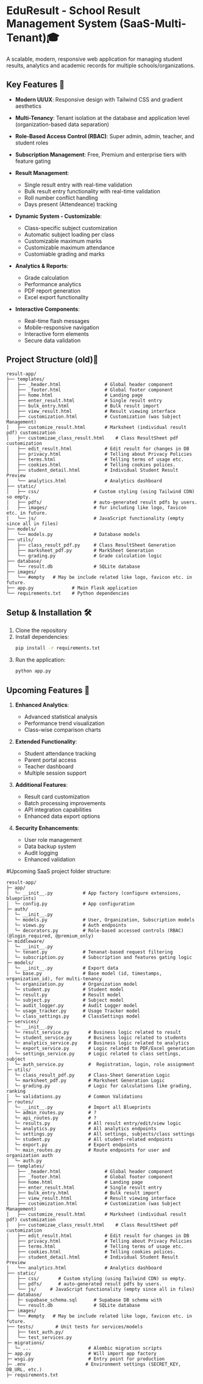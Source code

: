 # EduResult - School Result Management System (SaaS-Multi-Tenant)🎓

A scalable, modern, responsive web application for managing student results, analytics and academic records for multiple schools/organizations.

## Key Features 🚀

- **Modern UI/UX**: Responsive design with Tailwind CSS and gradient aesthetics

- **Multi-Tenancy**: Tenant isolation at the database and application level (organization-based data separation)

- **Role-Based Access Control (RBAC)**: Super admin, admin, teacher, and student roles

- **Subscription Management**: Free, Premium and enterprise tiers with feature gating

- **Result Management**:
  - Single result entry with real-time validation
  - Bulk result entry functionality with real-time validation
  - Roll number conflict handling
  - Days present (Attendeance) tracking
  
- **Dynamic System - Customizable**:
  - Class-specific subject customization
  - Automatic subject loading per class
  - Customizable maximum marks
  - Customizable maximum attendance
  - Customiable grading and marks

- **Analytics & Reports**:
  - Grade calculation
  - Performance analytics
  - PDF report generation
  - Excel export functionality

- **Interactive Components**:
  - Real-time flash messages
  - Mobile-responsive navigation
  - Interactive form elements
  - Secure data validation

## Project Structure (old)📁

```
result-app/
├── templates/
│   ├── _header.html                # Global header component
│   ├── _footer.html                # Global footer component
│   ├── home.html                   # Landing page
│   ├── enter_result.html           # Single result entry
│   ├── bulk_entry.html             # Bulk result import
│   ├── view_result.html            # Result viewing interface
│   ├── customization.html          # Customization (was Subject Management)
│   ├── customize_result.html       # Marksheet (individual result pdf) customization
│   ├── customizae_class_result.html    # Class ResultSheet pdf customization
│   ├── edit_result.html            # Edit result for changes in DB
│   ├── privacy.html                # Telling about Privacy Policies
│   ├── terms.html                  # Telling terms of usage etc.
│   ├── cookies.html                # Telling cookies polices.
│   ├── student_detail.html         # Individual Student Result Preview
│   └── analytics.html              # Analytics dashboard
├── static/
│   ├── css/                    # Custom styling (using Tailwind CDN) so empty.
│   ├── pdfs/                   # auto-generated result pdfs by users.
|   ├── images/                 # for including like logo, favicon etc. in future.
│   └── js/                     # JavaScript functionality (empty since all in files)
├── models/
│   └── models.py               # Database models
├── utils/
│   ├── class_result_pdf.py     # Class ResultSheet Generation
│   ├── marksheet_pdf.py        # MarkSheet Generation
│   └── grading.py              # Grade calculation logic
├── database/
│   └── result.db               # SQLite database
├── images/
│   └── #empty   # May be include related like logo, favicon etc. in future.
├── app.py              # Main Flask application
└── requirements.txt    # Python dependencies
```

## Setup & Installation 🛠️

1. Clone the repository
2. Install dependencies:
   ```bash
   pip install -r requirements.txt
   ```
3. Run the application:
   ```bash
   python app.py
   ```

## Upcoming Features 🔮

1. **Enhanced Analytics**:
   - Advanced statistical analysis
   - Performance trend visualization
   - Class-wise comparison charts

2. **Extended Functionality**:
   - Student attendance tracking
   - Parent portal access
   - Teacher dashboard
   - Multiple session support

3. **Additional Features**:
   - Result card customization
   - Batch processing improvements
   - API integration capabilities
   - Enhanced data export options

4. **Security Enhancements**:
   - User role management
   - Data backup system
   - Audit logging
   - Enhanced validation

#Upcoming SaaS project folder structure:
```
result-app/
├─ app/
│  └─ __init__.py           # App factory (configure extensions, blueprints)
│  └─ config.py             # App configuration
├─ auth/
│  └─ __init__.py
│  └─ models.py             # User, Organization, Subscription models
│  └─ views.py              # Auth endpoints
│  └─ decorators.py         # Role-based accessed controls (RBAC) (@login_required, @premium_only)
├─ middleware/
│  └─ __init__.py
│  └─ tenant.py             # Tenanat-based request filtering       
│  └─ subscription.py       # Subscription and features gating logic
├─ models/
│  └─ __init__.py           # Export data
│  └─ base.py               # Base model (id, timestamps, organization_id), for multi-tenancy
│  └─ organization.py       # Organization model
│  └─ student.py            # Student model
│  └─ result.py             # Result model
│  └─ subject.py            # Subject model
|  └─ audit_logger.py       # Audit Logger model
|  └─ usage_tracker.py      # Usage Tracker model
│  └─ class_settings.py     # ClassSettings model
├─ services/
|  └─ __init__.py
│  └─ result_service.py       # Business logic related to result
│  └─ student_service.py      # Business logic related to students
│  └─ analytics_service.py    # Business logic related to analytics
│  └─ export_service.py       # Logic related to PDF/Excel generation 
│  └─ settings_service.py     # Logic related to class settings, subject
│  └─ auth_service.py         #  Registration, login, role assignment
├─ utils/
│  └─ class_result_pdf.py     # Class-Sheet Generation Logic
│  └─ marksheet_pdf.py        # Marksheet Generation Logic
│  └─ grading.py              # Logic for calculations like grading, ranking
│  └─ validations.py          # Common Validations
├─ routes/
│  └─ __init__.py             # Import all Blueprints
│  └─ admin_routes.py         # ?
│  └─ api_routes.py           # ?
│  └─ results.py              # All result entry/edit/view logic
│  └─ analytics.py            # All analytics endpoints
│  └─ settings.py             # All settings, subjects/class settings
│  └─ student.py              # All student-related endpoints
│  └─ export.py               # Export endpoints
│  └─ main_routes.py          # Route endpoints for user and organization auth
│  └─ auth.py                
├── templates/
│   ├── _header.html                # Global header component
│   ├── _footer.html                # Global footer component
│   ├── home.html                   # Landing page
│   ├── enter_result.html           # Single result entry
│   ├── bulk_entry.html             # Bulk result import
│   ├── view_result.html            # Result viewing interface
│   ├── customization.html          # Customization (was Subject Management)
│   ├── customize_result.html       # Marksheet (individual result pdf) customization
│   ├── customizae_class_result.html    # Class ResultSheet pdf customization
│   ├── edit_result.html            # Edit result for changes in DB
│   ├── privacy.html                # Telling about Privacy Policies
│   ├── terms.html                  # Telling terms of usage etc.
│   ├── cookies.html                # Telling cookies polices.
│   ├── student_detail.html         # Individual Student Result Preview
│   └── analytics.html              # Analytics dashboard
├── static/
│   ├── css/       # Custom styling (using Tailwind CDN) so empty.
│   ├── pdfs/      # auto-generated result pdfs by users.
│   └── js/     # JavaScript functionality (empty since all in files)
├── database/
|   ├─ supabase_schema.sql      # Supabase DB schema with
│   └── result.db               # SQLite database
├── images/
│   └── #empty   # May be include related like logo, favicon etc. in future.
├── tests/        # Unit tests for services/models
│   ├── test_auth.py/       
│   └── test_services.py               
├─ migrations/
│  └─ ...                     # Alembic migration scripts
├─ app.py                     # Will import app factory
├─ wsgi.py                    # Entry point for production
├─ .env                      # Environment settings (SECRET_KEY, DB_URL, etc.)
├─ requirements.txt
```